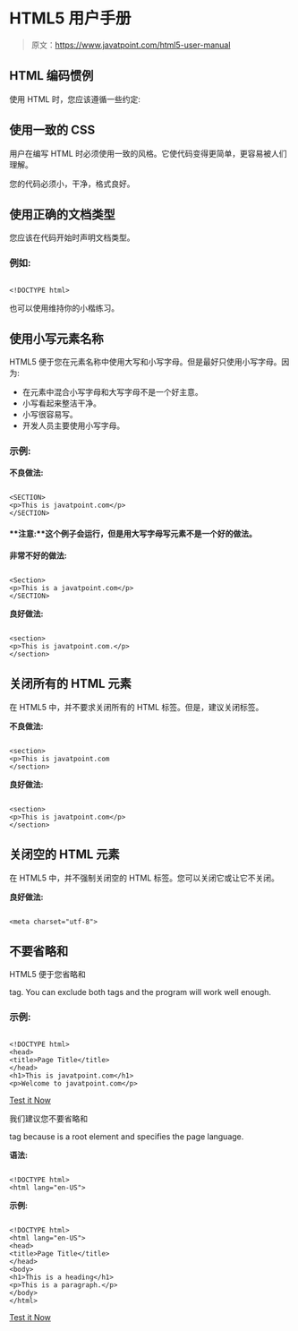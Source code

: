 # HTML5 用户手册

> 原文：<https://www.javatpoint.com/html5-user-manual>

## HTML 编码惯例

使用 HTML 时，您应该遵循一些约定:

## 使用一致的 CSS

用户在编写 HTML 时必须使用一致的风格。它使代码变得更简单，更容易被人们理解。

您的代码必须小，干净，格式良好。

## 使用正确的文档类型

您应该在代码开始时声明文档类型。

### 例如:

```

<!DOCTYPE html>

```

也可以使用维持你的小楷练习。

## 使用小写元素名称

HTML5 便于您在元素名称中使用大写和小写字母。但是最好只使用小写字母。因为:

*   在元素中混合小写字母和大写字母不是一个好主意。
*   小写看起来整洁干净。
*   小写很容易写。
*   开发人员主要使用小写字母。

### 示例:

**不良做法:**

```

<SECTION>
<p>This is javatpoint.com</p>
</SECTION>

```

#### **注意:**这个例子会运行，但是用大写字母写元素不是一个好的做法。

**非常不好的做法:**

```

<Section>
<p>This is a javatpoint.com</p>
</SECTION>

```

**良好做法:**

```

<section>
<p>This is javatpoint.com.</p>
</section>

```

## 关闭所有的 HTML 元素

在 HTML5 中，并不要求关闭所有的 HTML 标签。但是，建议关闭标签。

**不良做法:**

```

<section>
<p>This is javatpoint.com
</section>

```

**良好做法:**

```

<section>
<p>This is javatpoint.com</p>
</section>

```

## 关闭空的 HTML 元素

在 HTML5 中，并不强制关闭空的 HTML 标签。您可以关闭它或让它不关闭。

**良好做法:**

```

<meta charset="utf-8">

```

## 不要省略和

HTML5 便于您省略和

tag. You can exclude both tags and the program will work well enough.

### 示例:

```

<!DOCTYPE html>
<head>
<title>Page Title</title>
</head>
<h1>This is javatpoint.com</h1>
<p>Welcome to javatpoint.com</p>

```

[Test it Now](https://www.javatpoint.com/oprweb/test.jsp?filename=html5usermanual)

我们建议您不要省略和

tag because is a root element and specifies the page language.

**语法:**

```

<!DOCTYPE html>
<html lang="en-US">

```

**示例:**

```

<!DOCTYPE html>
<html lang="en-US">
<head>
<title>Page Title</title>
</head>
<body>
<h1>This is a heading</h1>
<p>This is a paragraph.</p>
</body>
</html>

```

[Test it Now](https://www.javatpoint.com/oprweb/test.jsp?filename=html5usermanual2)